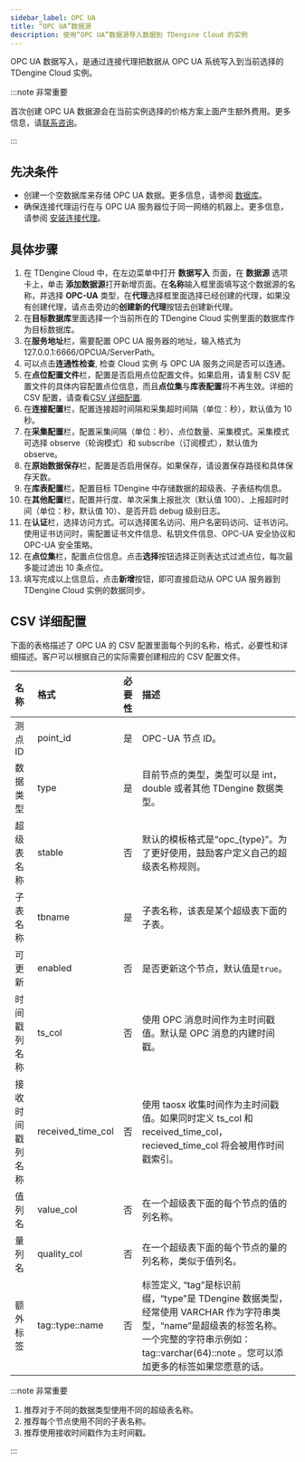 ```yaml
---
sidebar_label: OPC UA
title: “OPC UA”数据源
description: 使用“OPC UA”数据源导入数据到 TDengine Cloud 的实例
---
```


OPC UA 数据写入，是通过连接代理把数据从 OPC UA 系统写入到当前选择的 TDengine Cloud 实例。

:::note 非常重要

首次创建 OPC UA 数据源会在当前实例选择的价格方案上面产生额外费用。更多信息，请[联系咨询](https://cloud.taosdata.com)。

:::

## 先决条件

- 创建一个空数据库来存储 OPC UA 数据。更多信息，请参阅 [数据库](../../../programming/model/#create-database)。
- 确保连接代理运行在与 OPC UA 服务器位于同一网络的机器上。更多信息，请参阅 [安装连接代理](../install-agent/)。

## 具体步骤

1. 在 TDengine Cloud 中，在左边菜单中打开 **数据写入** 页面，在 **数据源** 选项卡上，单击 **添加数据源**打开新增页面。在**名称**输入框里面填写这个数据源的名称，并选择 **OPC-UA** 类型，在**代理**选择框里面选择已经创建的代理，如果没有创建代理，请点击旁边的**创建新的代理**按钮去创建新代理。
2. 在**目标数据库**里面选择一个当前所在的 TDengine Cloud 实例里面的数据库作为目标数据库。
3. 在**服务地址**栏，需要配置 OPC UA 服务器的地址，输入格式为 127.0.0.1:6666/OPCUA/ServerPath。
4. 可以点击**连通性检查**, 检查 Cloud 实例 与 OPC UA 服务之间是否可以连通。
5. 在**点位配置文件**栏，配置是否启用点位配置文件。如果启用，请复制 CSV 配置文件的具体内容配置点位信息，而且**点位集**与**库表配置**将不再生效。详细的 CSV 配置，请查看[CSV 详细配置](#csv-详细配置).
6. 在**连接配置**栏，配置连接超时间隔和采集超时间隔（单位：秒），默认值为 10 秒。
7. 在**采集配置**栏，配置采集间隔（单位：秒）、点位数量、采集模式。采集模式可选择 observe（轮询模式）和 subscribe（订阅模式），默认值为 observe。
8. 在**原始数据保存**栏，配置是否启用保存。如果保存，请设置保存路径和具体保存天数。
9. 在**库表配置**栏，配置目标 TDengine 中存储数据的超级表、子表结构信息。
10. 在**其他配置**栏，配置并行度、单次采集上报批次（默认值 100）、上报超时时间（单位：秒，默认值 10）、是否开启 debug 级别日志。
11. 在**认证**栏，选择访问方式。可以选择匿名访问、用户名密码访问、证书访问。使用证书访问时，需配置证书文件信息、私钥文件信息、OPC-UA 安全协议和 OPC-UA 安全策略。
12. 在**点位集**栏，配置点位信息。点击**选择**按钮选择正则表达式过滤点位，每次最多能过滤出 10 条点位。
13. 填写完成以上信息后，点击**新增**按钮，即可直接启动从 OPC UA 服务器到 TDengine Cloud 实例的数据同步。

## CSV 详细配置

下面的表格描述了 OPC UA 的 CSV 配置里面每个列的名称，格式，必要性和详细描述。客户可以根据自己的实际需要创建相应的 CSV 配置文件。

| 名称             | 格式              | 必要性 | 描述                                                                                                                                                                                                    |
| :--------------- | :---------------- | :----: | :------------------------------------------------------------------------------------------------------------------------------------------------------------------------------------------------------ |
| 测点 ID          | point_id          |   是   | OPC-UA 节点 ID。                                                                                                                                                                                        |
| 数据类型         | type              |   是   | 目前节点的类型，类型可以是 int，double 或者其他 TDengine 数据类型。                                                                                                                                     |
| 超级表名称       | stable            |   否   | 默认的模板格式是“opc_\{type}”。为了更好使用，鼓励客户定义自己的超级表名称规则。                                                                                                                         |
| 子表名称         | tbname            |   是   | 子表名称，该表是某个超级表下面的子表。                                                                                                                                                                  |
| 可更新           | enabled           |   否   | 是否更新这个节点，默认值是`true`。                                                                                                                                                                      |
| 时间戳列名称     | ts_col            |   否   | 使用 OPC 消息时间作为主时间戳值。默认是 OPC 消息的内建时间戳。                                                                                                                                          |
| 接收时间戳列名称 | received_time_col |   否   | 使用 taosx 收集时间作为主时间戳值。如果同时定义 ts_col 和 received_time_col，recieved_time_col 将会被用作时间戳索引。                                                                                   |
| 值列名           | value_col         |   否   | 在一个超级表下面的每个节点的值的列名称。                                                                                                                                                                |
| 量列名           | quality_col       |   否   | 在一个超级表下面的每个节点的量的列名称，类似于值列名。                                                                                                                                                  |
| 额外标签         | tag::type::name   |   否   | 标签定义, “tag”是标识前缀，“type”是 TDengine 数据类型，经常使用 VARCHAR 作为字符串类型，“name”是超级表的标签名称。一个完整的字符串示例如：tag::varchar(64)::note 。您可以添加更多的标签如果您愿意的话。 |

:::note 非常重要

1. 推荐对于不同的数据类型使用不同的超级表名称。
2. 推荐每个节点使用不同的子表名称。
3. 推荐使用接收时间戳作为主时间戳。

:::
